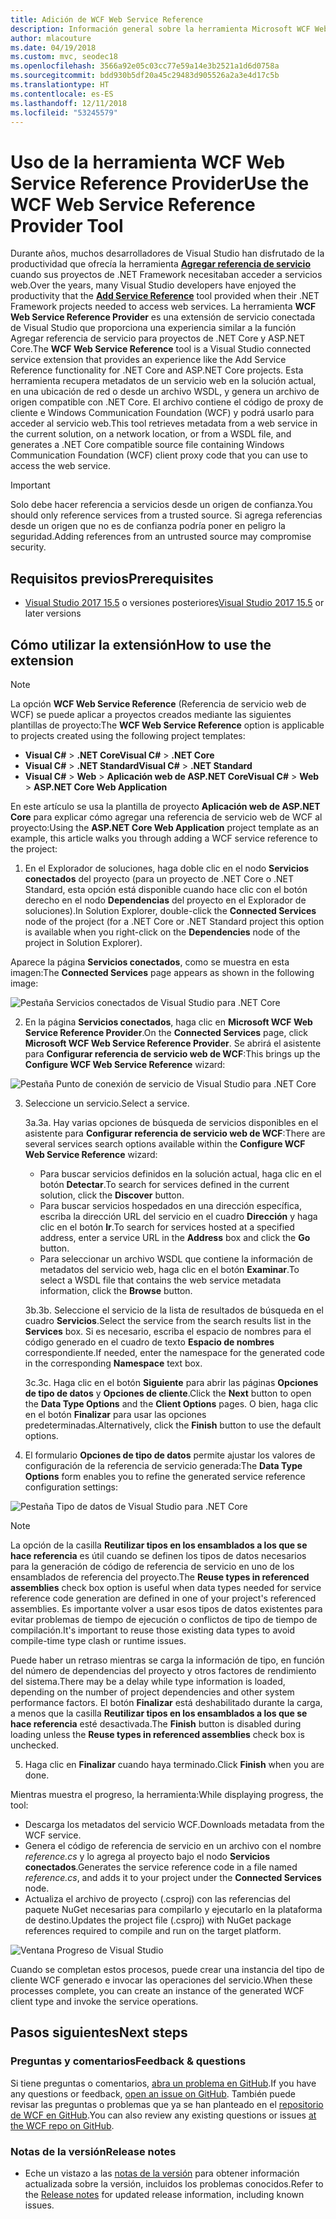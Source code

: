 ```yaml
---
title: Adición de WCF Web Service Reference
description: Información general sobre la herramienta Microsoft WCF Web Service Reference Provider, que agrega funciones para proyectos de .NET Core y ASP.NET Core, similares a Agregar referencia de servicio para proyectos de .NET Framework.
author: mlacouture
ms.date: 04/19/2018
ms.custom: mvc, seodec18
ms.openlocfilehash: 3566a92e05c03cc77e59a14e3b2521a1d6d0758a
ms.sourcegitcommit: bdd930b5df20a45c29483d905526a2a3e4d17c5b
ms.translationtype: HT
ms.contentlocale: es-ES
ms.lasthandoff: 12/11/2018
ms.locfileid: "53245579"
---
```

# <a name="use-the-wcf-web-service-reference-provider-tool"></a><span data-ttu-id="4fc22-103">Uso de la herramienta WCF Web Service Reference Provider</span><span class="sxs-lookup"><span data-stu-id="4fc22-103">Use the WCF Web Service Reference Provider Tool</span></span>

<span data-ttu-id="4fc22-104">Durante años, muchos desarrolladores de Visual Studio han disfrutado de la productividad que ofrecía la herramienta [**Agregar referencia de servicio**](/visualstudio/data-tools/how-to-add-update-or-remove-a-wcf-data-service-reference) cuando sus proyectos de .NET Framework necesitaban acceder a servicios web.</span><span class="sxs-lookup"><span data-stu-id="4fc22-104">Over the years, many Visual Studio developers have enjoyed the productivity that the [**Add Service Reference**](/visualstudio/data-tools/how-to-add-update-or-remove-a-wcf-data-service-reference) tool provided when their .NET Framework projects needed to access web services.</span></span>  <span data-ttu-id="4fc22-105">La herramienta **WCF Web Service Reference Provider** es una extensión de servicio conectada de Visual Studio que proporciona una experiencia similar a la función Agregar referencia de servicio para proyectos de .NET Core y ASP.NET Core.</span><span class="sxs-lookup"><span data-stu-id="4fc22-105">The **WCF Web Service Reference** tool is a Visual Studio connected service extension that provides an experience like the Add Service Reference functionality for .NET Core and ASP.NET Core projects.</span></span> <span data-ttu-id="4fc22-106">Esta herramienta recupera metadatos de un servicio web en la solución actual, en una ubicación de red o desde un archivo WSDL, y genera un archivo de origen compatible con .NET Core. El archivo contiene el código de proxy de cliente e Windows Communication Foundation (WCF) y podrá usarlo para acceder al servicio web.</span><span class="sxs-lookup"><span data-stu-id="4fc22-106">This tool retrieves metadata from a web service in the current solution, on a network location, or from a WSDL file, and generates a .NET Core compatible source file containing Windows Communication Foundation (WCF) client proxy code that you can use to access the web service.</span></span>

> [!IMPORTANT]
> <span data-ttu-id="4fc22-107">Solo debe hacer referencia a servicios desde un origen de confianza.</span><span class="sxs-lookup"><span data-stu-id="4fc22-107">You should only reference services from a trusted source.</span></span> <span data-ttu-id="4fc22-108">Si agrega referencias desde un origen que no es de confianza podría poner en peligro la seguridad.</span><span class="sxs-lookup"><span data-stu-id="4fc22-108">Adding references from an untrusted source may compromise security.</span></span> 

## <a name="prerequisites"></a><span data-ttu-id="4fc22-109">Requisitos previos</span><span class="sxs-lookup"><span data-stu-id="4fc22-109">Prerequisites</span></span>

* <span data-ttu-id="4fc22-110">[Visual Studio 2017 15.5](https://aka.ms/vsdownload?utm_source=mscom&utm_campaign=msdocs) o versiones posteriores</span><span class="sxs-lookup"><span data-stu-id="4fc22-110">[Visual Studio 2017 15.5](https://aka.ms/vsdownload?utm_source=mscom&utm_campaign=msdocs) or later versions</span></span>

## <a name="how-to-use-the-extension"></a><span data-ttu-id="4fc22-111">Cómo utilizar la extensión</span><span class="sxs-lookup"><span data-stu-id="4fc22-111">How to use the extension</span></span>

> [!NOTE]
> <span data-ttu-id="4fc22-112">La opción **WCF Web Service Reference** (Referencia de servicio web de WCF) se puede aplicar a proyectos creados mediante las siguientes plantillas de proyecto:</span><span class="sxs-lookup"><span data-stu-id="4fc22-112">The **WCF Web Service Reference** option is applicable to projects created using the following project templates:</span></span>
> * <span data-ttu-id="4fc22-113">**Visual C#** > **.NET Core**</span><span class="sxs-lookup"><span data-stu-id="4fc22-113">**Visual C#** > **.NET Core**</span></span>
> * <span data-ttu-id="4fc22-114">**Visual C#** > **.NET Standard**</span><span class="sxs-lookup"><span data-stu-id="4fc22-114">**Visual C#** > **.NET Standard**</span></span>
> * <span data-ttu-id="4fc22-115">**Visual C#** > **Web** > **Aplicación web de ASP.NET Core**</span><span class="sxs-lookup"><span data-stu-id="4fc22-115">**Visual C#** > **Web** > **ASP.NET Core Web Application**</span></span>

<span data-ttu-id="4fc22-116">En este artículo se usa la plantilla de proyecto **Aplicación web de ASP.NET Core** para explicar cómo agregar una referencia de servicio web de WCF al proyecto:</span><span class="sxs-lookup"><span data-stu-id="4fc22-116">Using the **ASP.NET Core Web Application** project template as an example, this article walks you through adding a WCF service reference to the project:</span></span>

1. <span data-ttu-id="4fc22-117">En el Explorador de soluciones, haga doble clic en el nodo **Servicios conectados** del proyecto (para un proyecto de .NET Core o .NET Standard, esta opción está disponible cuando hace clic con el botón derecho en el nodo **Dependencias** del proyecto en el Explorador de soluciones).</span><span class="sxs-lookup"><span data-stu-id="4fc22-117">In Solution Explorer, double-click the **Connected Services** node of the project (for a .NET Core or .NET Standard project this option is available when you right-click on the **Dependencies** node of the project in Solution Explorer).</span></span>

<span data-ttu-id="4fc22-118">Aparece la página **Servicios conectados**, como se muestra en esta imagen:</span><span class="sxs-lookup"><span data-stu-id="4fc22-118">The **Connected Services** page appears as shown in the following image:</span></span>

![Pestaña Servicios conectados de Visual Studio para .NET Core](./media/wcf-web-service-reference-guide/wcfcs-ConnectedServicesPage.png)

2. <span data-ttu-id="4fc22-120">En la página **Servicios conectados**, haga clic en **Microsoft WCF Web Service Reference Provider**.</span><span class="sxs-lookup"><span data-stu-id="4fc22-120">On the **Connected Services** page, click **Microsoft WCF Web Service Reference Provider**.</span></span> <span data-ttu-id="4fc22-121">Se abrirá el asistente para **Configurar referencia de servicio web de WCF**:</span><span class="sxs-lookup"><span data-stu-id="4fc22-121">This brings up the **Configure WCF Web Service Reference** wizard:</span></span>

![Pestaña Punto de conexión de servicio de Visual Studio para .NET Core](./media/wcf-web-service-reference-guide/wcfcs-ServiceEndpointPage.png)

3. <span data-ttu-id="4fc22-123">Seleccione un servicio.</span><span class="sxs-lookup"><span data-stu-id="4fc22-123">Select a service.</span></span>

    <span data-ttu-id="4fc22-124">3a.</span><span class="sxs-lookup"><span data-stu-id="4fc22-124">3a.</span></span> <span data-ttu-id="4fc22-125">Hay varias opciones de búsqueda de servicios disponibles en el asistente para **Configurar referencia de servicio web de WCF**:</span><span class="sxs-lookup"><span data-stu-id="4fc22-125">There are several services search options available within the **Configure WCF Web Service Reference** wizard:</span></span>
    
     * <span data-ttu-id="4fc22-126">Para buscar servicios definidos en la solución actual, haga clic en el botón **Detectar**.</span><span class="sxs-lookup"><span data-stu-id="4fc22-126">To search for services defined in the current solution, click the **Discover** button.</span></span> 
     * <span data-ttu-id="4fc22-127">Para buscar servicios hospedados en una dirección específica, escriba la dirección URL del servicio en el cuadro **Dirección** y haga clic en el botón **Ir**.</span><span class="sxs-lookup"><span data-stu-id="4fc22-127">To search for services hosted at a specified address, enter a service URL in the **Address** box and click the **Go** button.</span></span>
     * <span data-ttu-id="4fc22-128">Para seleccionar un archivo WSDL que contiene la información de metadatos del servicio web, haga clic en el botón **Examinar**.</span><span class="sxs-lookup"><span data-stu-id="4fc22-128">To select a WSDL file that contains the web service metadata information, click the **Browse** button.</span></span> 
     
    <span data-ttu-id="4fc22-129">3b.</span><span class="sxs-lookup"><span data-stu-id="4fc22-129">3b.</span></span> <span data-ttu-id="4fc22-130">Seleccione el servicio de la lista de resultados de búsqueda en el cuadro **Servicios**.</span><span class="sxs-lookup"><span data-stu-id="4fc22-130">Select the service from the search results list in the **Services** box.</span></span> <span data-ttu-id="4fc22-131">Si es necesario, escriba el espacio de nombres para el código generado en el cuadro de texto **Espacio de nombres** correspondiente.</span><span class="sxs-lookup"><span data-stu-id="4fc22-131">If needed, enter the namespace for the generated code in the corresponding **Namespace** text box.</span></span>
    
    <span data-ttu-id="4fc22-132">3c.</span><span class="sxs-lookup"><span data-stu-id="4fc22-132">3c.</span></span> <span data-ttu-id="4fc22-133">Haga clic en el botón **Siguiente** para abrir las páginas **Opciones de tipo de datos** y **Opciones de cliente**.</span><span class="sxs-lookup"><span data-stu-id="4fc22-133">Click the **Next** button to open the **Data Type Options** and the **Client Options** pages.</span></span> <span data-ttu-id="4fc22-134">O bien, haga clic en el botón **Finalizar** para usar las opciones predeterminadas.</span><span class="sxs-lookup"><span data-stu-id="4fc22-134">Alternatively, click the **Finish** button to use the default options.</span></span>


4. <span data-ttu-id="4fc22-135">El formulario **Opciones de tipo de datos** permite ajustar los valores de configuración de la referencia de servicio generada:</span><span class="sxs-lookup"><span data-stu-id="4fc22-135">The **Data Type Options** form enables you to refine the generated service reference configuration settings:</span></span>

![Pestaña Tipo de datos de Visual Studio para .NET Core](./media/wcf-web-service-reference-guide/wcfcs-DataTypesPage.png)

> [!NOTE]
> <span data-ttu-id="4fc22-137">La opción de la casilla **Reutilizar tipos en los ensamblados a los que se hace referencia** es útil cuando se definen los tipos de datos necesarios para la generación de código de referencia de servicio en uno de los ensamblados de referencia del proyecto.</span><span class="sxs-lookup"><span data-stu-id="4fc22-137">The **Reuse types in referenced assemblies** check box option is useful when data types needed for service reference code generation are defined in one of your project's referenced assemblies.</span></span>  <span data-ttu-id="4fc22-138">Es importante volver a usar esos tipos de datos existentes para evitar problemas de tiempo de ejecución o conflictos de tipo de tiempo de compilación.</span><span class="sxs-lookup"><span data-stu-id="4fc22-138">It's important to reuse those existing data types to avoid compile-time type clash or runtime issues.</span></span>

<span data-ttu-id="4fc22-139">Puede haber un retraso mientras se carga la información de tipo, en función del número de dependencias del proyecto y otros factores de rendimiento del sistema.</span><span class="sxs-lookup"><span data-stu-id="4fc22-139">There may be a delay while type information is loaded, depending on the number of project dependencies and other system performance factors.</span></span> <span data-ttu-id="4fc22-140">El botón **Finalizar** está deshabilitado durante la carga, a menos que la casilla **Reutilizar tipos en los ensamblados a los que se hace referencia** esté desactivada.</span><span class="sxs-lookup"><span data-stu-id="4fc22-140">The **Finish** button is disabled during loading unless the **Reuse types in referenced assemblies** check box is unchecked.</span></span>

5. <span data-ttu-id="4fc22-141">Haga clic en **Finalizar** cuando haya terminado.</span><span class="sxs-lookup"><span data-stu-id="4fc22-141">Click **Finish** when you are done.</span></span>


<span data-ttu-id="4fc22-142">Mientras muestra el progreso, la herramienta:</span><span class="sxs-lookup"><span data-stu-id="4fc22-142">While displaying progress, the tool:</span></span>

* <span data-ttu-id="4fc22-143">Descarga los metadatos del servicio WCF.</span><span class="sxs-lookup"><span data-stu-id="4fc22-143">Downloads metadata from the WCF service.</span></span> 
* <span data-ttu-id="4fc22-144">Genera el código de referencia de servicio en un archivo con el nombre *reference.cs* y lo agrega al proyecto bajo el nodo **Servicios conectados**.</span><span class="sxs-lookup"><span data-stu-id="4fc22-144">Generates the service reference code in a file named *reference.cs*, and adds it to your project under the **Connected Services** node.</span></span> 
* <span data-ttu-id="4fc22-145">Actualiza el archivo de proyecto (.csproj) con las referencias del paquete NuGet necesarias para compilarlo y ejecutarlo en la plataforma de destino.</span><span class="sxs-lookup"><span data-stu-id="4fc22-145">Updates the project file (.csproj) with NuGet package references required to compile and run on the target platform.</span></span>

![Ventana Progreso de Visual Studio](./media/wcf-web-service-reference-guide/wcfcs-ProgressWindow.png)

<span data-ttu-id="4fc22-147">Cuando se completan estos procesos, puede crear una instancia del tipo de cliente WCF generado e invocar las operaciones del servicio.</span><span class="sxs-lookup"><span data-stu-id="4fc22-147">When these processes complete, you can create an instance of the generated WCF client type and invoke the service operations.</span></span>

## <a name="next-steps"></a><span data-ttu-id="4fc22-148">Pasos siguientes</span><span class="sxs-lookup"><span data-stu-id="4fc22-148">Next steps</span></span>

### <a name="feedback--questions"></a><span data-ttu-id="4fc22-149">Preguntas y comentarios</span><span class="sxs-lookup"><span data-stu-id="4fc22-149">Feedback & questions</span></span>
<span data-ttu-id="4fc22-150">Si tiene preguntas o comentarios, [abra un problema en GitHub](https://github.com/dotnet/wcf/issues/new).</span><span class="sxs-lookup"><span data-stu-id="4fc22-150">If you have any questions or feedback, [open an issue on GitHub](https://github.com/dotnet/wcf/issues/new).</span></span> <span data-ttu-id="4fc22-151">También puede revisar las preguntas o problemas que ya se han planteado en el [repositorio de WCF en GitHub](https://github.com/dotnet/wcf/issues?utf8=%E2%9C%93&q=is:issue%20label:tooling).</span><span class="sxs-lookup"><span data-stu-id="4fc22-151">You can also review any existing questions or issues [at the WCF repo on GitHub](https://github.com/dotnet/wcf/issues?utf8=%E2%9C%93&q=is:issue%20label:tooling).</span></span>

### <a name="release-notes"></a><span data-ttu-id="4fc22-152">Notas de la versión</span><span class="sxs-lookup"><span data-stu-id="4fc22-152">Release notes</span></span>
* <span data-ttu-id="4fc22-153">Eche un vistazo a las [notas de la versión](https://github.com/dotnet/wcf/blob/master/release-notes/WCF-Web-Service-Reference-notes.md) para obtener información actualizada sobre la versión, incluidos los problemas conocidos.</span><span class="sxs-lookup"><span data-stu-id="4fc22-153">Refer to the [Release notes](https://github.com/dotnet/wcf/blob/master/release-notes/WCF-Web-Service-Reference-notes.md) for updated release information, including known issues.</span></span> 
